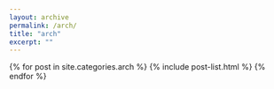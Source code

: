 ```yaml
---
layout: archive
permalink: /arch/
title: "arch"
excerpt: ""
---
```


<div class="tiles">
{% for post in site.categories.arch %}
	{% include post-list.html %}
{% endfor %}
</div><!-- /.tiles -->

